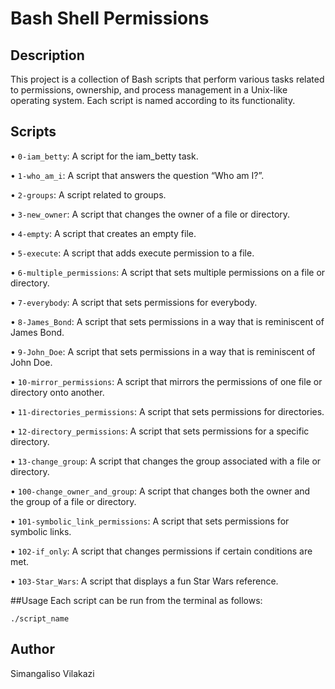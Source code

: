 # Bash Shell Permissions

## Description
This project is a collection of Bash scripts that perform various tasks related to permissions, ownership, and process management in a Unix-like operating system. Each script is named according to its functionality.

## Scripts
• `0-iam_betty`: A script for the iam_betty task.

• `1-who_am_i`: A script that answers the question “Who am I?”.

• `2-groups`: A script related to groups.

• `3-new_owner`: A script that changes the owner of a file or directory.

• `4-empty`: A script that creates an empty file.

• `5-execute`: A script that adds execute permission to a file.

• `6-multiple_permissions`: A script that sets multiple permissions on a file or directory.

• `7-everybody`: A script that sets permissions for everybody.

• `8-James_Bond`: A script that sets permissions in a way that is reminiscent of James Bond.

• `9-John_Doe`: A script that sets permissions in a way that is reminiscent of John Doe.

• `10-mirror_permissions`: A script that mirrors the permissions of one file or directory onto another.

• `11-directories_permissions`: A script that sets permissions for directories.

• `12-directory_permissions`: A script that sets permissions for a specific directory.

• `13-change_group`: A script that changes the group associated with a file or directory.

• `100-change_owner_and_group`: A script that changes both the owner and the group of a file or directory.

• `101-symbolic_link_permissions`: A script that sets permissions for symbolic links.

• `102-if_only`: A script that changes permissions if certain conditions are met.

• `103-Star_Wars`: A script that displays a fun Star Wars reference.

##Usage
Each script can be run from the terminal as follows:
```
./script_name
```

## Author
Simangaliso Vilakazi
